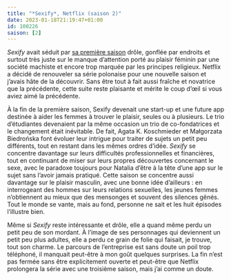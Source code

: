 ```yaml
---
title: "*Sexify*, Netflix (saison 2)"
date: 2023-01-18T21:19:47+01:00
id: 100226 
saison: [2]
---
```


*Sexify* avait séduit par [sa première saison](https://voiretmanger.fr/sexify-koschmieder-biedronska-netflix/) drôle, gonflée par endroits et surtout très juste sur le manque d’attention porté au plaisir féminin par une société machiste et encore trop marquée par les principes religieux. Netflix a décidé de renouveler sa série polonaise pour une nouvelle saison et j’avais hâte de la découvrir. Sans être tout à fait aussi fraîche et novatrice que la précédente, cette suite reste plaisante et mérite le coup d’œil si vous aviez aimé la précédente. 

À la fin de la première saison, Sexify devenait une start-up et une future app destinée à aider les femmes à trouver le plaisir, seules ou à plusieurs. Le trio d’étudiantes devenaient par la même occasion un trio de co-fondatrices et le changement était inévitable. De fait, Agata K. Koschmieder et Małgorzata Biedrońska font évoluer leur intrigue pour traiter de sujets un petit peu différents, tout en restant dans les mêmes ordres d’idée. *Sexify* se concentre davantage sur leurs difficultés professionnelles et financières, tout en continuant de miser sur leurs propres découvertes concernant le sexe, avec le paradoxe toujours pour Natalia d’être à la tête d’une app sur le sujet sans l’avoir jamais pratiqué. Cette saison se concentre aussi davantage sur le plaisir masculin, avec une bonne idée d’ailleurs : en interrogeant des hommes sur leurs relations sexuelles, les jeunes femmes n’obtiennent au mieux que des mensonges et souvent des silences gênés. Tout le monde se vante, mais au fond, personne ne sait et les huit épisodes l’illustre bien.

Même si *Sexify* reste intéressante et drôle, elle a quand même perdu un petit peu de son mordant. À l’image de ses personnages qui deviennent un petit peu plus adultes, elle a perdu ce grain de folie qui faisait, je trouve, tout son charme. Le parcours de l’entreprise est sans doute un poil trop téléphoné, il manquait peut-être à mon goût quelques surprises. La fin n’est pas fermée sans être explicitement ouverte et peut-être que Netflix prolongera la série avec une troisième saison, mais j’ai comme un doute.
